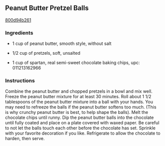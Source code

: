 ## Peanut Butter Pretzel Balls

[800d94b261](http://tastykitchen.com/recipes/desserts/peanut-butter-pretzel-balls/)

### Ingredients

 - 1 cup of peanut butter, smooth style, without salt

 - 1/2 cup of pretzels, soft, unsalted

 - 1 cup of spartan, real semi-sweet chocolate baking chips, upc: 011213162966

### Instructions

Combine the peanut butter and chopped pretzels in a bowl and mix well. Freeze the peanut butter mixture for at least 30 minutes. Roll about 1 1/2 tablespoons of the peanut butter mixture into a ball with your hands. You may need to refreeze the balls if the peanut butter softens too much. (This is why crunchy peanut butter is best, to help shape the balls). Melt the chocolate chips until runny. Dip the peanut butter balls into the chocolate until fully coated and place on a plate covered with waxed paper. Be careful to not let the balls touch each other before the chocolate has set. Sprinkle with your favorite decoration if you like. Refrigerate to allow the chocolate to harden, then serve.